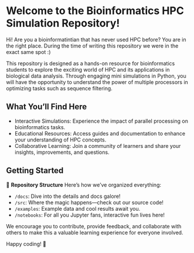 # Welcome to the Bioinformatics HPC Simulation Repository!

Hi! 
Are you a bioinformatintian that has never used HPC before? You are in the right place. 
During the time of writing this repository we were in the exact same spot :)

This repository is designed as a hands-on resource for bioinformatics students to explore the exciting world of HPC and its applications in biological data analysis. Through engaging mini simulations in Python, you will have the opportunity to understand the power of multiple processors in optimizing tasks such as sequence filtering.

## What You’ll Find Here
* Interactive Simulations: Experience the impact of parallel processing on bioinformatics tasks.
* Educational Resources: Access guides and documentation to enhance your understanding of HPC concepts.
* Collaborative Learning: Join a community of learners and share your insights, improvements, and questions.

## Getting Started
📂 **Repository Structure**
Here’s how we’ve organized everything:
- `/docs`: Dive into the details and docs galore!
- `/src`: Where the magic happens—check out our source code!
- `/examples`: Example data and cool results await you.
- `/notebooks`: For all you Jupyter fans, interactive fun lives here!

We encourage you to contribute, provide feedback, and collaborate with others to make this a valuable learning experience for everyone involved.

Happy coding! 🚀
